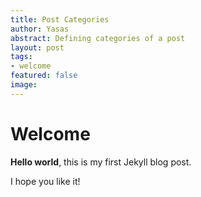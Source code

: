 ```yaml
---
title: Post Categories
author: Yasas
abstract: Defining categories of a post
layout: post
tags:
- welcome
featured: false
image: 
---
```


# Welcome

**Hello world**, this is my first Jekyll blog post.

I hope you like it!
